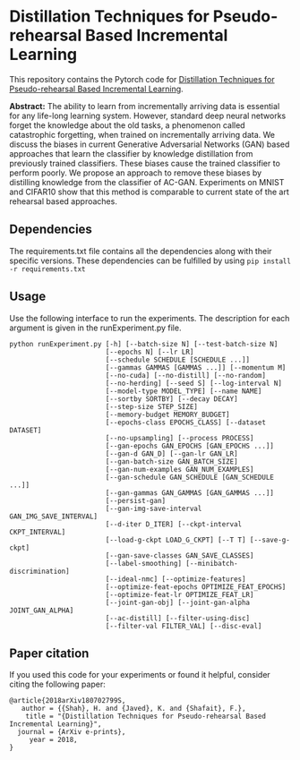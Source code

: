 # Distillation Techniques for Pseudo-rehearsal Based Incremental Learning
This repository contains the Pytorch code for [Distillation Techniques for Pseudo-rehearsal Based Incremental Learning](https://arxiv.org/abs/1807.02799).

**Abstract:**
The ability to learn from incrementally arriving data is essential for any life-long learning system. However, standard deep neural networks forget the knowledge about the old tasks, a phenomenon called catastrophic forgetting, when trained on incrementally arriving data. We discuss the biases in current Generative Adversarial Networks (GAN) based approaches that learn the classifier by knowledge distillation from previously trained classifiers. These biases cause the trained classifier to perform poorly. We propose an approach to remove these biases by distilling knowledge from the classifier of AC-GAN. Experiments on MNIST and CIFAR10 show that this method is comparable to current state of the art rehearsal based approaches.

## Dependencies
The requirements.txt file contains all the dependencies along with their specific versions. These dependencies can be fulfilled by using `pip install -r requirements.txt`

## Usage
Use the following interface to run the experiments. The description for each argument is given in the runExperiment.py file.

```
python runExperiment.py [-h] [--batch-size N] [--test-batch-size N]
                        [--epochs N] [--lr LR]
                        [--schedule SCHEDULE [SCHEDULE ...]]
                        [--gammas GAMMAS [GAMMAS ...]] [--momentum M]
                        [--no-cuda] [--no-distill] [--no-random]
                        [--no-herding] [--seed S] [--log-interval N]
                        [--model-type MODEL_TYPE] [--name NAME]
                        [--sortby SORTBY] [--decay DECAY]
                        [--step-size STEP_SIZE]
                        [--memory-budget MEMORY_BUDGET]
                        [--epochs-class EPOCHS_CLASS] [--dataset DATASET]
                        [--no-upsampling] [--process PROCESS]
                        [--gan-epochs GAN_EPOCHS [GAN_EPOCHS ...]]
                        [--gan-d GAN_D] [--gan-lr GAN_LR]
                        [--gan-batch-size GAN_BATCH_SIZE]
                        [--gan-num-examples GAN_NUM_EXAMPLES]
                        [--gan-schedule GAN_SCHEDULE [GAN_SCHEDULE ...]]
                        [--gan-gammas GAN_GAMMAS [GAN_GAMMAS ...]]
                        [--persist-gan]
                        [--gan-img-save-interval GAN_IMG_SAVE_INTERVAL]
                        [--d-iter D_ITER] [--ckpt-interval CKPT_INTERVAL]
                        [--load-g-ckpt LOAD_G_CKPT] [--T T] [--save-g-ckpt]
                        [--gan-save-classes GAN_SAVE_CLASSES]
                        [--label-smoothing] [--minibatch-discrimination]
                        [--ideal-nmc] [--optimize-features]
                        [--optimize-feat-epochs OPTIMIZE_FEAT_EPOCHS]
                        [--optimize-feat-lr OPTIMIZE_FEAT_LR]
                        [--joint-gan-obj] [--joint-gan-alpha JOINT_GAN_ALPHA]
                        [--ac-distill] [--filter-using-disc]
                        [--filter-val FILTER_VAL] [--disc-eval]
```

## Paper citation
If you used this code for your experiments or found it helpful, consider citing the following paper:
```
@article{2018arXiv180702799S,
   author = {{Shah}, H. and {Javed}, K. and {Shafait}, F.},
    title = "{Distillation Techniques for Pseudo-rehearsal Based Incremental Learning}",
  journal = {ArXiv e-prints},
     year = 2018,
}
```
